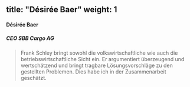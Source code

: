 title: "Désirée Baer"
weight: 1
---
####  Désirée Baer 
##### CEO SBB Cargo AG 
> Frank Schley bringt sowohl die volkswirtschaftliche wie auch die betriebswirtschaftliche Sicht ein. Er argumentiert überzeugend und wertschätzend und bringt tragbare Lösungsvorschläge zu den gestellten Problemen. Dies habe ich in der Zusammenarbeit geschätzt.

